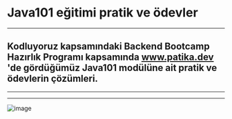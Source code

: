 # Java101 eğitimi pratik ve ödevler

---

## Kodluyoruz kapsamındaki Backend Bootcamp Hazırlık Programı kapsamında www.patika.dev 'de gördüğümüz Java101 modülüne ait pratik ve ödevlerin çözümleri.

---
---



![image](https://user-images.githubusercontent.com/89912656/170109637-33c7f777-4e00-4598-b49e-a5df22fded4f.png)





